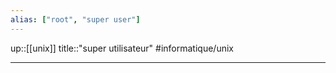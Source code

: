 ```yaml
---
alias: ["root", "super user"]
---
```

up::[[unix]]
title::"super utilisateur"
#informatique/unix

----
